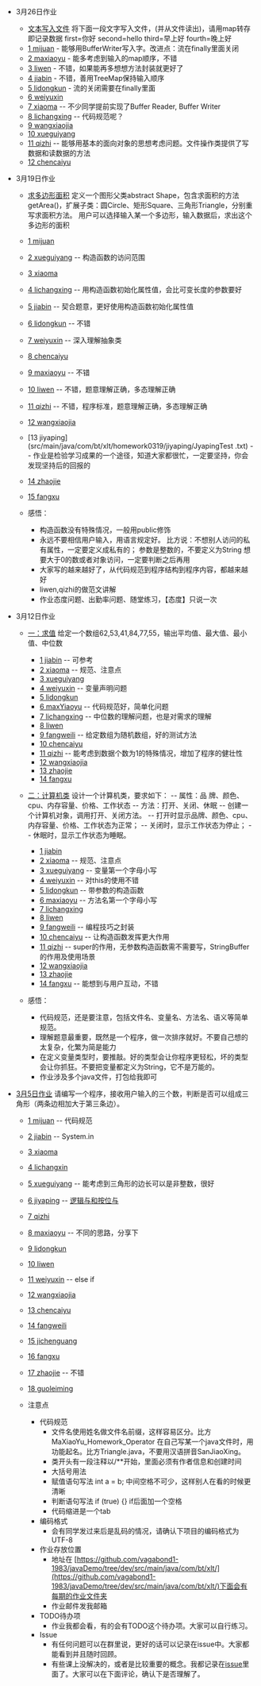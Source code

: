 - 3月26日作业
    - [文本写入文件](https://github.com/vagabond1-1983/javaDemo/tree/dev/src/main/java/com/bt/xlt/homework0326)
    将下面一段文字写入文件，(并从文件读出)，请用map转存即记录数据 first=你好 second=hello third=早上好 fourth=晚上好
    - [1 mijuan](src/main/java/com/bt/xlt/homework0326/MiJuanFileReaderStreamHomework.java) - 能够用BufferWriter写入字。改进点：流在finally里面关闭
    - [2 maxiaoyu](src/main/java/com/bt/xlt/homework0326/MaXiaoYuFileReadByMap.java) - 能多考虑到输入的map顺序，不错
    - [3 liwen](src/main/java/com/bt/xlt/homework0326/LiWenFileRWDemo.java) - 不错，如果能再多想想方法封装就更好了
    - [4 jiabin](src/main/java/com/bt/xlt/homework0326/JiaBinReadWriteTest.java) - 不错，善用TreeMap保持输入顺序
    - [5 lidongkun](src/main/java/com/bt/xlt/homework0326/FileIO.java) - 流的关闭需要在finally里面
    - [6 weiyuxin](src/main/java/com/bt/xlt/homework0326/WeiYuXinInputAndOutputFile.java)
    - [7 xiaoma](src/main/java/com/bt/xlt/homework0326/XiaoMaProject.java) -- 不少同学提前实现了Buffer Reader, Buffer Writer
    - [8 lichangxing](src/main/java/com/bt/xlt/homework0326/LiChangxingWriteFile.java) -- 代码规范呢？
    - [9 wangxiaojia](src/main/java/com/bt/xlt/homework0326/WangXiaoJia_FileReaderWriter.java)
    - [10 xueguiyang](src/main/java/com/bt/xlt/homework0326/xueguiyang_MapToFile.java)
    - [11 qizhi](src/main/java/com/bt/xlt/homework0326/FileOperateTest.java) -- 能够用基本的面向对象的思想考虑问题。文件操作类提供了写数据和读数据的方法
    - [12 chencaiyu](src/main/java/com/bt/xlt/homework0326/ChenCaiYu_File.java)



- 3月19日作业
    - [求多边形面积](https://github.com/vagabond1-1983/javaDemo/tree/dev/src/main/java/com/bt/xlt/homework0319)
    定义一个图形父类abstract Shape，包含求面积的方法getArea()，扩展子类：圆Circle、矩形Square、三角形Triangle，分别重写求面积方法。
    用户可以选择输入某一个多边形，输入数据后，求出这个多边形的面积
    - [1 mijuan](src/main/java/com/bt/xlt/homework0319/mijuan/MiJuanArea.java)
    - [2 xueguiyang](src/main/java/com/bt/xlt/homework0319/xueguiyang/XueguiyangTestShape.java) -- 构造函数的访问范围
    - [3 xiaoma](src/main/java/com/bt/xlt/homework0319/xiaoma/XiaomaTestDemo.java)
    - [4 lichangxing](src/main/java/com/bt/xlt/homework0319/lichangxing/LiChangxingTestShapeDemo.java) -- 用构造函数初始化属性值，会比可变长度的参数要好
    - [5 jiabin](src/main/java/com/bt/xlt/homework0319/jiabin/JiaBinShapeTest.java) -- 契合题意，更好使用构造函数初始化属性值
    - [6 lidongkun](src/main/java/com/bt/xlt/homework0319/lidongkun/ShapeArea.java) -- 不错
    - [7 weiyuxin](src/main/java/com/bt/xlt/homework0319/weiyuxin/WeiYuXinArea.java) -- 深入理解抽象类
    - [8 chencaiyu](src/main/java/com/bt/xlt/homework0319/chencaiyu/ChenCaiYu_Area.java)
    - [9 maxiaoyu](src/main/java/com/bt/xlt/homework0319/maxiaoyu/ClassDemo.java) -- 不错
    - [10 liwen](src/main/java/com/bt/xlt/homework0319/liwen/LiWenGetArea.java) -- 不错，题意理解正确，多态理解正确
    - [11 qizhi](src/main/java/com/bt/xlt/homework0319/qizhi/TestShape.java) -- 不错，程序标准，题意理解正确，多态理解正确
    - [12 wangxiaojia](src/main/java/com/bt/xlt/homework0319/wangxiaojia/Wangxiaojia_Shape.java)
    - [13 jiyaping](src/main/java/com/bt/xlt/homework0319/jiyaping/JyapingTest .txt) -- 作业是检验学习成果的一个途径，知道大家都很忙，一定要坚持，你会发现坚持后的回报的
    - [14 zhaojie](src/main/java/com/bt/xlt/homework0319/zhaojie/ZhaojieShapeArea.java)
    - [15 fangxu](src/main/java/com/bt/xlt/homework0319/fangxu/Fangxu_Calculate_Area.java)


    - 感悟：
        - 构造函数没有特殊情况，一般用public修饰
        - 永远不要相信用户输入，用语言规定好。
            比方说：不想别人访问的私有属性，一定要定义成私有的；
                  参数是整数的，不要定义为String
                  想要大于0的数或者对象访问，一定要判断之后再用
        - 大家写的越来越好了，从代码规范到程序结构到程序内容，都越来越好
        - liwen,qizhi的做范文讲解
        - 作业态度问题、出勤率问题、随堂练习，【态度】只说一次

- 3月12日作业
    - [一：求值](https://github.com/vagabond1-1983/javaDemo/tree/dev/src/main/java/com/bt/xlt/homework0312/getValues)
    给定一个数组62,53,41,84,77,55，输出平均值、最大值、最小值、中位数
        - [1 jiabin](src/main/java/com/bt/xlt/homework0312/getValues/JiaBinCheckNum.java) -- 可参考
        - [2 xiaoma](src/main/java/com/bt/xlt/homework0312/getValues/XiaoMa.java) -- 规范、注意点
        - [3 xueguiyang](src/main/java/com/bt/xlt/homework0312/getValues/XueGuiYangCheckNum.java)
        - [4 weiyuxin](src/main/java/com/bt/xlt/homework0312/getValues/WeiYuXinGetValueTest.java) -- 变量声明问题
        - [5 lidongkun](src/main/java/com/bt/xlt/homework0312/getValues/LiDongKunArraysValues.java)
        - [6 maxYiaoyu](src/main/java/com/bt/xlt/homework0312/getValues/MaXiaoYuArrayFind.java) -- 代码规范好，简单化问题
        - [7 lichangxing](src/main/java/com/bt/xlt/homework0312/getValues/LiChangxingArraryCompare.java) -- 中位数的理解问题，也是对需求的理解
        - [8 liwen](src/main/java/com/bt/xlt/homework0312/getValues/LiWenArrayOperate.java)
        - [9 fangweili](src/main/java/com/bt/xlt/homework0312/getValues/FangWeiLiArrayOperation.java) -- 给定数组为随机数组，好的测试方法
        - [10 chencaiyu](src/main/java/com/bt/xlt/homework0312/getValues/ChenCaiYu_Evaluate.java)
        - [11 qizhi](src/main/java/com/bt/xlt/homework0312/getValues/QiZhiArrayOperate.java) -- 能考虑到数据个数为1的特殊情况，增加了程序的健壮性
        - [12 wangxiaojia](src/main/java/com/bt/xlt/homework0312/getValues/WangXiaoJiaGetValues.java)
        - [13 zhaojie](src/main/java/com/bt/xlt/homework0312/getValues/ZhaoJieArray.java)
        - [14 fangxu](src/main/java/com/bt/xlt/homework0312/getValues/Fangxu_array.java)


    - [二：计算机类](https://github.com/vagabond1-1983/javaDemo/tree/dev/src/main/java/com/bt/xlt/homework0312/computer)
    设计一个计算机类，要求如下：
        -- 属性：品 牌、颜色、cpu、内存容量、价格、工作状态
        -- 方法：打开、关闭、休眠
        -- 创建一个计算机对象，调用打开、关闭方法。
        -- 打开时显示品牌、颜色、cpu、内存容量、价格、工作状态为正常；
        -- 关闭时，显示工作状态为停止；
        -- 休眠时，显示工作状态为睡眠。
        - [1 jiabin](src/main/java/com/bt/xlt/homework0312/computer/JiaBinComputerTest.java)
        - [2 xiaoma](src/main/java/com/bt/xlt/homework0312/computer/XiaoMaComputerTest.java) -- 规范、注意点
        - [3 xueguiyang](src/main/java/com/bt/xlt/homework0312/computer/XueGuiYangComputerTest.java) -- 变量第一个字母小写
        - [4 weiyuxin](src/main/java/com/bt/xlt/homework0312/computer/WeiYuXinComputerDemo.java) -- 对this的使用不错
        - [5 lidongkun](src/main/java/com/bt/xlt/homework0312/computer/LiDongKunComputerState.java) -- 带参数的构造函数
        - [6 maxiaoyu](src/main/java/com/bt/xlt/homework0312/computer/MaXiaoYuClassDemo.java) -- 方法名第一个字母小写
        - [7 lichangxing](src/main/java/com/bt/xlt/homework0312/computer/LichangxingComputerDemo.java)
        - [8 liwen](src/main/java/com/bt/xlt/homework0312/computer/LiWenComputerTest.java)
        - [9 fangweili](src/main/java/com/bt/xlt/homework0312/computer/FangWeiLiComputerObject.java) -- 编程技巧之封装
        - [10 chencaiyu](src/main/java/com/bt/xlt/homework0312/computer/ChenCaiYuComputer.java) -- 让构造函数发挥更大作用
        - [11 qizhi](src/main/java/com/bt/xlt/homework0312/computer/QiZhiComputerTest.java) -- super的作用，无参数构造函数需不需要写，StringBuffer的作用及使用场景
        - [12 wangxiaojia](src/main/java/com/bt/xlt/homework0312/computer/WangXiaoJiaComputer.java)
        - [13 zhaojie](src/main/java/com/bt/xlt/homework0312/computer/ZhaoJieComputer.java)
        - [14 fangxu](src/main/java/com/bt/xlt/homework0312/computer/Fangxu_MyComputer.java) -- 能想到与用户互动，不错

    - 感悟：
        - 代码规范，还是要注意，包括文件名、变量名、方法名、语义等简单规范。
        - 理解题意最重要，既然是一个程序，做一次排序就好。不要自己想的太复杂，化繁为简是能力
        - 在定义变量类型时，要推敲。好的类型会让你程序更轻松，坏的类型会让你抓狂。不要把变量都定义为String，它不是万能的。
        - 作业涉及多个java文件，打包给我即可


- [3月5日作业](https://github.com/vagabond1-1983/javaDemo/tree/dev/src/main/java/com/bt/xlt/homework0305)
    请编写一个程序，接收用户输入的三个数，判断是否可以组成三角形（两条边相加大于第三条边）。
    - [1 mijuan](src/main/java/com/bt/xlt/homework0305/MiJuanHomeworkOperator.java) -- 代码规范
    - [2 jiabin](src/main/java/com/bt/xlt/homework0305/JiaBinPanDuanSanJiaoXing.java) -- System.in
    - [3 xiaoma](src/main/java/com/bt/xlt/homework0305/XiaoMa.java)
    - [4 lichangxin](src/main/java/com/bt/xlt/homework0305/LiChangXin.java)
    - [5 xueguiyang](src/main/java/com/bt/xlt/homework0305/XueGuiYang.java) -- 能考虑到三角形的边长可以是非整数，很好
    - [6 jiyaping](src/main/java/com/bt/xlt/homework0305/JiYaPingHomework_operator.java) -- [逻辑与和按位与](https://github.com/vagabond1-1983/javaDemo/issues/9)
    - [7 qizhi](src/main/java/com/bt/xlt/homework0305/QiZhiTriangle.java)
    - [8 maxiaoyu](src/main/java/com/bt/xlt/homework0305/MaXiaoYu.java) -- 不同的思路，分享下
    - [9 lidongkun](src/main/java/com/bt/xlt/homework0305/LiDongKunHomework_operator.java)
    - [10 liwen](src/main/java/com/bt/xlt/homework0305/LiWenHomework_operator.java)
    - [11 weiyuxin](src/main/java/com/bt/xlt/homework0305/WeiYuXinHomeWorkTest.java) -- else if
    - [12 wangxiaojia](src/main/java/com/bt/xlt/homework0305/WangXiaoJia.java)
    - [13 chencaiyu](src/main/java/com/bt/xlt/homework0305/ChenCaiYu.java)
    - [14 fangweili](src/main/java/com/bt/xlt/homework0305/FangWeiLi.java)
    - [15 jichenguang](src/main/java/com/bt/xlt/homework0305/JiChenGuang.java)
    - [16 fangxu](src/main/java/com/bt/xlt/homework0305/FangXu.java)
    - [17 zhaojie](src/main/java/com/bt/xlt/homework0305/ZhaoJieCheckTriangle.java) -- 不错
    - [18 guoleiming](src/main/java/com/bt/xlt/homework0305/GuoLeiMing.java)

    - 注意点
        - 代码规范
            - 文件名使用姓名做文件名前缀，这样容易区分。比方MaXiaoYu_Homework_Operator
                在自己写某一个java文件时，用功能起名。比方Triangle.java，不要用汉语拼音SanJiaoXing。
            - 类开头有一段注释以/**开始，里面必须有作者信息和创建时间
            - 大括号用法
            - 赋值语句写法 int a = b; 中间空格不可少，这样别人在看的时候更清晰
            - 判断语句写法 if (true) {}   if后面加一个空格
            - 代码缩进是一个tab
         - 编码格式
            - 会有同学发过来后是乱码的情况，请确认下项目的编码格式为UTF-8
         - 作业存放位置
            - 地址在 [https://github.com/vagabond1-1983/javaDemo/tree/dev/src/main/java/com/bt/xlt/](https://github.com/vagabond1-1983/javaDemo/tree/dev/src/main/java/com/bt/xlt/)下面会有每期的作业文件夹
            - 作业邮件发我邮箱
         - TODO待办项
            - 作业我都会看，有的会有TODO这个待办项。大家可以自行练习。
         - Issue
            - 有任何问题可以在群里说，更好的话可以记录在issue中。大家都能看到并且随时回顾。
            - 有些课上没解决的，或者是比较重要的概念。我都记录在[issue](https://github.com/vagabond1-1983/javaDemo/issues)里面了。大家可以在下面评论，确认下是否理解了。

